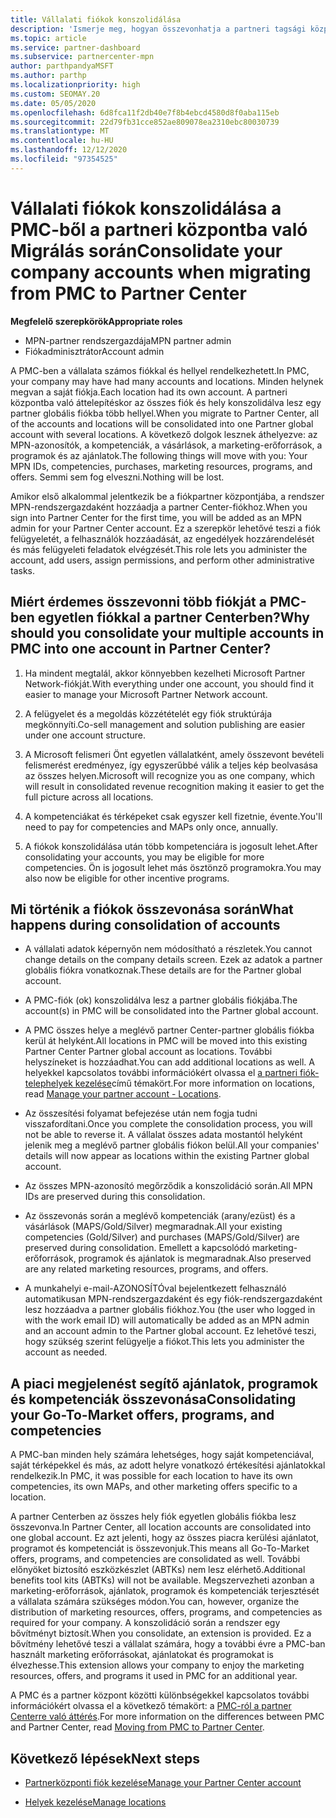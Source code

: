 ```yaml
---
title: Vállalati fiókok konszolidálása
description: 'Ismerje meg, hogyan összevonhatja a partneri tagsági központ (PMC) fiókjait egyetlen fiókba a partner Centerben. A következőre vonatkozik: a PMC-ról a partneri központba való áttelepítés.'
ms.topic: article
ms.service: partner-dashboard
ms.subservice: partnercenter-mpn
author: parthpandyaMSFT
ms.author: parthp
ms.localizationpriority: high
ms.custom: SEOMAY.20
ms.date: 05/05/2020
ms.openlocfilehash: 6d8fca11f2db40e7f8b4ebcd4580d8f0aba115eb
ms.sourcegitcommit: 22d79fb31cce852ae809078ea2310ebc80030739
ms.translationtype: MT
ms.contentlocale: hu-HU
ms.lasthandoff: 12/12/2020
ms.locfileid: "97354525"
---
```

# <a name="consolidate-your-company-accounts-when-migrating-from-pmc-to-partner-center"></a><span data-ttu-id="dd73a-104">Vállalati fiókok konszolidálása a PMC-ből a partneri központba való Migrálás során</span><span class="sxs-lookup"><span data-stu-id="dd73a-104">Consolidate your company accounts when migrating from PMC to Partner Center</span></span>

<span data-ttu-id="dd73a-105">**Megfelelő szerepkörök**</span><span class="sxs-lookup"><span data-stu-id="dd73a-105">**Appropriate roles**</span></span>

- <span data-ttu-id="dd73a-106">MPN-partner rendszergazdája</span><span class="sxs-lookup"><span data-stu-id="dd73a-106">MPN partner admin</span></span>
- <span data-ttu-id="dd73a-107">Fiókadminisztrátor</span><span class="sxs-lookup"><span data-stu-id="dd73a-107">Account admin</span></span>

<span data-ttu-id="dd73a-108">A PMC-ben a vállalata számos fiókkal és hellyel rendelkezhetett.</span><span class="sxs-lookup"><span data-stu-id="dd73a-108">In PMC, your company may have had many accounts and locations.</span></span> <span data-ttu-id="dd73a-109">Minden helynek megvan a saját fiókja.</span><span class="sxs-lookup"><span data-stu-id="dd73a-109">Each location had its own account.</span></span> <span data-ttu-id="dd73a-110">A partneri központba való áttelepítéskor az összes fiók és hely konszolidálva lesz egy partner globális fiókba több hellyel.</span><span class="sxs-lookup"><span data-stu-id="dd73a-110">When you migrate to Partner Center, all of the accounts and locations will be consolidated into one Partner global account with several locations.</span></span> <span data-ttu-id="dd73a-111">A következő dolgok lesznek áthelyezve: az MPN-azonosítók, a kompetenciák, a vásárlások, a marketing-erőforrások, a programok és az ajánlatok.</span><span class="sxs-lookup"><span data-stu-id="dd73a-111">The following things will move with you: Your MPN IDs, competencies, purchases, marketing resources, programs, and offers.</span></span> <span data-ttu-id="dd73a-112">Semmi sem fog elveszni.</span><span class="sxs-lookup"><span data-stu-id="dd73a-112">Nothing will be lost.</span></span>

<span data-ttu-id="dd73a-113">Amikor első alkalommal jelentkezik be a fiókpartner központjába, a rendszer MPN-rendszergazdaként hozzáadja a partner Center-fiókhoz.</span><span class="sxs-lookup"><span data-stu-id="dd73a-113">When you sign into Partner Center for the first time, you will be added as an MPN admin for your Partner Center account.</span></span> <span data-ttu-id="dd73a-114">Ez a szerepkör lehetővé teszi a fiók felügyeletét, a felhasználók hozzáadását, az engedélyek hozzárendelését és más felügyeleti feladatok elvégzését.</span><span class="sxs-lookup"><span data-stu-id="dd73a-114">This role lets you administer the account, add users, assign permissions, and perform other administrative tasks.</span></span>

## <a name="why-should-you-consolidate-your-multiple-accounts-in-pmc-into-one-account-in-partner-center"></a><span data-ttu-id="dd73a-115">Miért érdemes összevonni több fiókját a PMC-ben egyetlen fiókkal a partner Centerben?</span><span class="sxs-lookup"><span data-stu-id="dd73a-115">Why should you consolidate your multiple accounts in PMC into one account in Partner Center?</span></span>

1. <span data-ttu-id="dd73a-116">Ha mindent megtalál, akkor könnyebben kezelheti Microsoft Partner Network-fiókját.</span><span class="sxs-lookup"><span data-stu-id="dd73a-116">With everything under one account, you should find it easier to manage your Microsoft Partner Network account.</span></span>

2. <span data-ttu-id="dd73a-117">A felügyelet és a megoldás közzétételét egy fiók struktúrája megkönnyíti.</span><span class="sxs-lookup"><span data-stu-id="dd73a-117">Co-sell management and solution publishing are easier under one account structure.</span></span>

3. <span data-ttu-id="dd73a-118">A Microsoft felismeri Önt egyetlen vállalatként, amely összevont bevételi felismerést eredményez, így egyszerűbbé válik a teljes kép beolvasása az összes helyen.</span><span class="sxs-lookup"><span data-stu-id="dd73a-118">Microsoft will recognize you as one company, which will result in consolidated revenue recognition making it easier to get the full picture across all locations.</span></span>  

4. <span data-ttu-id="dd73a-119">A kompetenciákat és térképeket csak egyszer kell fizetnie, évente.</span><span class="sxs-lookup"><span data-stu-id="dd73a-119">You'll need to pay for competencies and MAPs only once, annually.</span></span>

5. <span data-ttu-id="dd73a-120">A fiókok konszolidálása után több kompetenciára is jogosult lehet.</span><span class="sxs-lookup"><span data-stu-id="dd73a-120">After consolidating your accounts, you may be eligible for more competencies.</span></span> <span data-ttu-id="dd73a-121">Ön is jogosult lehet más ösztönző programokra.</span><span class="sxs-lookup"><span data-stu-id="dd73a-121">You may also now be eligible for other incentive programs.</span></span>

## <a name="what-happens-during-consolidation-of-accounts"></a><span data-ttu-id="dd73a-122">Mi történik a fiókok összevonása során</span><span class="sxs-lookup"><span data-stu-id="dd73a-122">What happens during consolidation of accounts</span></span>

- <span data-ttu-id="dd73a-123">A vállalati adatok képernyőn nem módosítható a részletek.</span><span class="sxs-lookup"><span data-stu-id="dd73a-123">You cannot change details on the company details screen.</span></span> <span data-ttu-id="dd73a-124">Ezek az adatok a partner globális fiókra vonatkoznak.</span><span class="sxs-lookup"><span data-stu-id="dd73a-124">These details are for the Partner global account.</span></span>

- <span data-ttu-id="dd73a-125">A PMC-fiók (ok) konszolidálva lesz a partner globális fiókjába.</span><span class="sxs-lookup"><span data-stu-id="dd73a-125">The account(s) in PMC will be consolidated into the Partner global account.</span></span>

- <span data-ttu-id="dd73a-126">A PMC összes helye a meglévő partner Center-partner globális fiókba kerül át helyként.</span><span class="sxs-lookup"><span data-stu-id="dd73a-126">All locations in PMC will be moved into this existing Partner Center Partner global account as locations.</span></span> <span data-ttu-id="dd73a-127">További helyszíneket is hozzáadhat.</span><span class="sxs-lookup"><span data-stu-id="dd73a-127">You can add additional locations as well.</span></span> <span data-ttu-id="dd73a-128">A helyekkel kapcsolatos további információkért olvassa el  [a partneri fiók-telephelyek kezelése](manage-locations.md)című témakört.</span><span class="sxs-lookup"><span data-stu-id="dd73a-128">For more information on locations, read  [Manage your partner account - Locations](manage-locations.md).</span></span>

- <span data-ttu-id="dd73a-129">Az összesítési folyamat befejezése után nem fogja tudni visszafordítani.</span><span class="sxs-lookup"><span data-stu-id="dd73a-129">Once you complete the consolidation process, you will not be able to reverse it.</span></span> <span data-ttu-id="dd73a-130">A vállalat összes adata mostantól helyként jelenik meg a meglévő partner globális fiókon belül.</span><span class="sxs-lookup"><span data-stu-id="dd73a-130">All your companies' details will now appear as locations within the existing Partner global account.</span></span> 

- <span data-ttu-id="dd73a-131">Az összes MPN-azonosító megőrződik a konszolidáció során.</span><span class="sxs-lookup"><span data-stu-id="dd73a-131">All MPN IDs are preserved during this consolidation.</span></span>

- <span data-ttu-id="dd73a-132">Az összevonás során a meglévő kompetenciák (arany/ezüst) és a vásárlások (MAPS/Gold/Silver) megmaradnak.</span><span class="sxs-lookup"><span data-stu-id="dd73a-132">All your existing competencies (Gold/Silver) and purchases (MAPS/Gold/Silver) are preserved during consolidation.</span></span> <span data-ttu-id="dd73a-133">Emellett a kapcsolódó marketing-erőforrások, programok és ajánlatok is megmaradnak.</span><span class="sxs-lookup"><span data-stu-id="dd73a-133">Also preserved are any related marketing resources, programs, and offers.</span></span>

- <span data-ttu-id="dd73a-134">A munkahelyi e-mail-AZONOSÍTÓval bejelentkezett felhasználó automatikusan MPN-rendszergazdaként és egy fiók-rendszergazdaként lesz hozzáadva a partner globális fiókhoz.</span><span class="sxs-lookup"><span data-stu-id="dd73a-134">You (the user who logged in with the work email ID) will automatically be added as an MPN admin and an account admin to the Partner global account.</span></span> <span data-ttu-id="dd73a-135">Ez lehetővé teszi, hogy szükség szerint felügyelje a fiókot.</span><span class="sxs-lookup"><span data-stu-id="dd73a-135">This lets you administer the account as needed.</span></span>

## <a name="consolidating-your-go-to-market-offers-programs-and-competencies"></a><span data-ttu-id="dd73a-136">A piaci megjelenést segítő ajánlatok, programok és kompetenciák összevonása</span><span class="sxs-lookup"><span data-stu-id="dd73a-136">Consolidating your Go-To-Market offers, programs, and competencies</span></span>

<span data-ttu-id="dd73a-137">A PMC-ban minden hely számára lehetséges, hogy saját kompetenciával, saját térképekkel és más, az adott helyre vonatkozó értékesítési ajánlatokkal rendelkezik.</span><span class="sxs-lookup"><span data-stu-id="dd73a-137">In PMC, it was possible for each location to have its own competencies, its own MAPs, and other marketing offers specific to a location.</span></span>

<span data-ttu-id="dd73a-138">A partner Centerben az összes hely fiók egyetlen globális fiókba lesz összevonva.</span><span class="sxs-lookup"><span data-stu-id="dd73a-138">In Partner Center, all location accounts are consolidated into one global account.</span></span> <span data-ttu-id="dd73a-139">Ez azt jelenti, hogy az összes piacra kerülési ajánlatot, programot és kompetenciát is összevonjuk.</span><span class="sxs-lookup"><span data-stu-id="dd73a-139">This means all Go-To-Market offers, programs, and competencies are consolidated as well.</span></span> <span data-ttu-id="dd73a-140">További előnyöket biztosító eszközkészlet (ABTKs) nem lesz elérhető.</span><span class="sxs-lookup"><span data-stu-id="dd73a-140">Additional benefits tool kits (ABTKs) will not be available.</span></span> <span data-ttu-id="dd73a-141">Megszervezheti azonban a marketing-erőforrások, ajánlatok, programok és kompetenciák terjesztését a vállalata számára szükséges módon.</span><span class="sxs-lookup"><span data-stu-id="dd73a-141">You can, however, organize the distribution of marketing resources, offers, programs, and competencies as required for your company.</span></span> <span data-ttu-id="dd73a-142">A konszolidáció során a rendszer egy bővítményt biztosít.</span><span class="sxs-lookup"><span data-stu-id="dd73a-142">When you consolidate, an extension is provided.</span></span> <span data-ttu-id="dd73a-143">Ez a bővítmény lehetővé teszi a vállalat számára, hogy a további évre a PMC-ban használt marketing erőforrásokat, ajánlatokat és programokat is élvezhesse.</span><span class="sxs-lookup"><span data-stu-id="dd73a-143">This extension allows your company to enjoy the marketing resources, offers, and programs it used in PMC for an additional year.</span></span>

<span data-ttu-id="dd73a-144">A PMC és a partner központ közötti különbségekkel kapcsolatos további információkért olvassa el a következő témakört: a [PMC-ról a partner Centerre való áttérés](guide-to-migration.md).</span><span class="sxs-lookup"><span data-stu-id="dd73a-144">For more information on the differences between PMC and Partner Center, read [Moving from PMC to Partner Center](guide-to-migration.md).</span></span>

## <a name="next-steps"></a><span data-ttu-id="dd73a-145">Következő lépések</span><span class="sxs-lookup"><span data-stu-id="dd73a-145">Next steps</span></span>

- [<span data-ttu-id="dd73a-146">Partnerközponti fiók kezelése</span><span class="sxs-lookup"><span data-stu-id="dd73a-146">Manage your Partner Center account</span></span>](partner-center-account-setup.md)

- [<span data-ttu-id="dd73a-147">Helyek kezelése</span><span class="sxs-lookup"><span data-stu-id="dd73a-147">Manage locations</span></span>](manage-locations.md)
